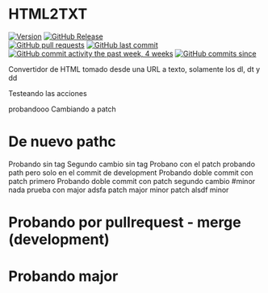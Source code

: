# HTML2TXT

[![Version](https://badge.fury.io/gh/darioaplicano%2FHTML2TXT.svg)]()
[![GitHub Release](https://img.shields.io/github/release/darioaplicano/HTML2TXT.svg?style=flat)]()  
[![GitHub pull requests](https://img.shields.io/github/issues-pr/darioaplicano/HTML2TXT.svg?style=flat)]()
[![GitHub last commit](https://img.shields.io/github/last-commit/darioaplicano/HTML2TXT.svg?style=flat)]()
[![GitHub commit activity the past week, 4 weeks](https://img.shields.io/github/commit-activity/m/darioaplicano/HTML2TXT.svg?style=flat)]() [![GitHub commits since](https://img.shields.io/github/commits-since/darioaplicano/HTML2TXT/v1.0.0.svg)]() 


Convertidor de HTML tomado desde una URL a texto, solamente los dl, dt y dd

Testeando las acciones

probandooo
Cambiando a patch

# De nuevo pathc
Probando sin tag
Segundo cambio sin tag
Probano con el patch
probando path pero solo en el commit de development
Probando doble commit con patch primero
Probando doble commit con patch segundo
cambio
#minor
nada
prueba con major
adsfa
patch
major
minor
patch
alsdf
minor

# Probando por pullrequest - merge (development)
# Probando major
